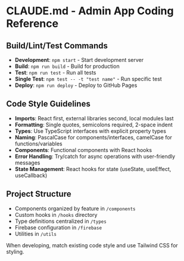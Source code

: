 # CLAUDE.md - Admin App Coding Reference

## Build/Lint/Test Commands
- **Development**: `npm start` - Start development server
- **Build**: `npm run build` - Build for production
- **Test**: `npm run test` - Run all tests
- **Single Test**: `npm test -- -t "test name"` - Run specific test
- **Deploy**: `npm run deploy` - Deploy to GitHub Pages

## Code Style Guidelines
- **Imports**: React first, external libraries second, local modules last
- **Formatting**: Single quotes, semicolons required, 2-space indent
- **Types**: Use TypeScript interfaces with explicit property types
- **Naming**: PascalCase for components/interfaces, camelCase for functions/variables
- **Components**: Functional components with React hooks
- **Error Handling**: Try/catch for async operations with user-friendly messages
- **State Management**: React hooks for state (useState, useEffect, useCallback)

## Project Structure
- Components organized by feature in `/components`
- Custom hooks in `/hooks` directory
- Type definitions centralized in `/types`
- Firebase configuration in `/firebase`
- Utilities in `/utils`

When developing, match existing code style and use Tailwind CSS for styling.
